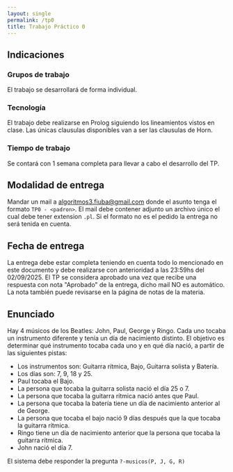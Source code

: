 ```yaml
---
layout: single
permalink: /tp0
title: Trabajo Práctico 0
---
```


## Indicaciones

### Grupos de trabajo
El trabajo se desarrollará de forma individual.

### Tecnología
El trabajo debe realizarse en Prolog siguiendo los lineamientos vistos en clase. Las únicas clausulas disponibles van a ser las clausulas de Horn.

### Tiempo de trabajo
Se contará con 1 semana completa para llevar a cabo el desarrollo del TP.


## Modalidad de entrega
Mandar un mail a algoritmos3.fiuba@gmail.com donde el asunto tenga el formato `TP0 - <padron>`. El mail debe contener adjunto un archivo único el cual debe tener extension `.pl`. Si el formato no es el pedido la entrega no será tenida en cuenta.

## Fecha de entrega
La entrega debe estar completa teniendo en cuenta todo lo mencionado en este documento y debe realizarse con anterioridad a las 23:59hs del 02/09/2025. El TP se considera aprobado una vez que recibe una respuesta con nota "Aprobado" de la entrega, dicho mail NO es automático. La nota también puede revisarse en la página de notas de la materia.

## Enunciado

Hay 4 músicos de los Beatles: John, Paul, George y Ringo. Cada uno tocaba un instrumento diferente y tenía un día de nacimiento distinto. El objetivo es determinar qué instrumento tocaba cada uno y en qué día nació, a partir de las siguientes pistas:

- Los instrumentos son: Guitarra rítmica, Bajo, Guitarra solista y Batería.
- Los días son: 7, 9, 18 y 25.
- Paul tocaba el Bajo.
- La persona que tocaba la guitarra solista nació el día 25 o 7.
- La persona que tocaba la guitarra rítmica nació antes que Paul.
- La persona que tocaba la batería tiene un día de nacimiento anterior al de George.
- La persona que tocaba el bajo nació 9 días después que la que tocaba la guitarra rítmica.
- Ringo tiene un día de nacimiento anterior que la persona que tocaba la guitarra rítmica.
- John nació el día 7.

El sistema debe responder la pregunta `?-musicos(P, J, G, R)`
